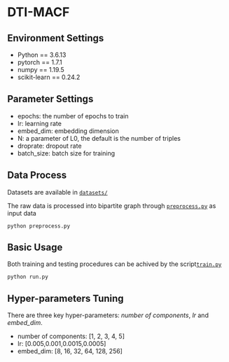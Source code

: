# DTI-MACF




## Environment Settings

* Python == 3.6.13
* pytorch == 1.7.1
* numpy == 1.19.5
* scikit-learn == 0.24.2



## Parameter Settings

- epochs: the number of epochs to train
- lr: learning rate
- embed_dim: embedding dimension
- N: a parameter of L0, the default is the number of triples
- droprate: dropout rate
- batch_size: batch size for training

## Data Process
Datasets are available in [`datasets/`](datasets/)

The raw data is processed into bipartite graph through [`preprocess.py`](preprocess.py) as input data
~~~
python preprocess.py
~~~


## Basic Usage
Both training and testing procedures can be achived by the script[`train.py`](train.py)
~~~
python run.py 
~~~

## Hyper-parameters Tuning

There are three key hyper-parameters: *number of components*, *lr* and *embed_dim*.

- number of components: [1, 2, 3, 4, 5]
- lr: [0.005,0.001,0.0015,0.0005]
- embed_dim: [8, 16, 32, 64, 128, 256]



